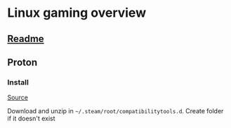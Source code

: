 # Linux gaming overview
[Readme](../README.md)
- 
## Proton
### Install
[Source](https://github.com/GloriousEggroll/proton-ge-custom/releases/) 

Download and unzip in ```~/.steam/root/compatibilitytools.d```. Create folder if it doesn't exist
